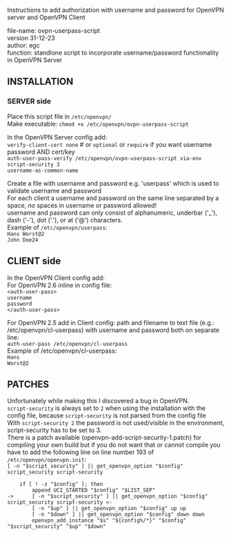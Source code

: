 Instructions to add authorization with username and password for OpenVPN server and OpenVPN Client

file-name: ovpn-userpass-script  
version 31-12-23  
author: egc  
function: standlone script to incorporate username/password functionality in OpenVPN Server  

## INSTALLATION ##  
### SERVER side ###  
Place this script file in `/etc/openvpn/`  
Make executable: `chmod +x /etc/openvpn/ovpn-userpass-script`  

In the OpenVPN Server config add:  
 `verify-client-cert none` # or `optional` or `require` if you want username password AND cert/key  
 `auth-user-pass-verify /etc/openvpn/ovpn-userpass-script via-env`  
 `script-security 3`  
 `username-as-common-name`  

Create a file with username and password e.g. 'userpass' which is used to validate username and password  
For each client a username and password on the same line separated by a space, *no* spaces in username or password allowed!  
username and password can only consist of alphanumeric, underbar ('_'), dash ('-'), dot ('.'), or at ('@') characters.  
Example of `/etc/openvpn/userpass`:  
 `Hans Worst@2`  
 `John Doe24`  

## CLIENT side ##  
In the OpenVPN Client config add:  
For OpenVPN 2.6 inline in config file:  
 `<auth-user-pass>`  
 `username`  
 `password`   
 `</auth-user-pass>`  

For OpenVPN 2.5 add in Client config: path and filename to text file (e.g.: /etc/openvpn/cl-userpass) with username and password both on separate line:  
 `auth-user-pass /etc/openvpn/cl-userpass`  
Example of /etc/openvpn/cl-userpass:  
 `Hans`  
 `Worst@2`  

## PATCHES ##  
Unfortunately while making this I discovered a bug in OpenVPN.   
`script-security` is always set to `2` when using the installation with the config file, because `script-security` is not parsed from the config file  
With `script-security 2` the password is not used/visible in the environment, script-security has to be set to 3.  
There is a patch available (openvpn-add-script-security-1.patch) for compiling your own build but if you do not want that or cannot compile you have to add the following line on line number 193 of `/etc/openvpn/openvpn.init`:  
`[ -n "$script_security" ] || get_openvpn_option "$config" script_security script-security`  
```
 	if [ ! -z "$config" ]; then
 		append UCI_STARTED "$config" "$LIST_SEP"
-> 		[ -n "$script_security" ] || get_openvpn_option "$config" script_security script-security <-
 		[ -n "$up" ] || get_openvpn_option "$config" up up
 		[ -n "$down" ] || get_openvpn_option "$config" down down
 		openvpn_add_instance "$s" "${config%/*}" "$config" "$script_security" "$up" "$down"
````
